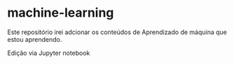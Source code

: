 # machine-learning
Este repositório irei adcionar os conteúdos de Aprendizado de máquina que estou aprendendo.

Edição via Jupyter notebook